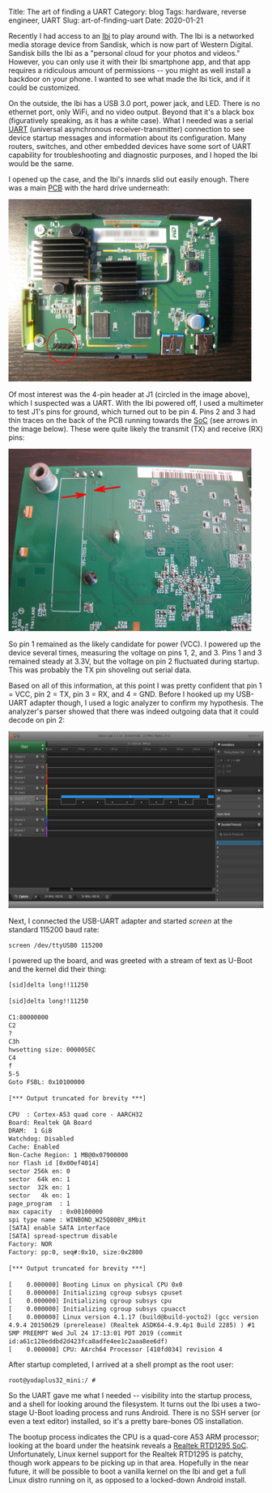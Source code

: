 Title: The art of finding a UART
Category: blog
Tags: hardware, reverse engineer, UART
Slug: art-of-finding-uart
Date: 2020-01-21

Recently I had access to an [Ibi](https://www.meetibi.com) to play around with. The Ibi is a networked media storage device from Sandisk, which is now part of Western Digital. Sandisk bills the Ibi as a "personal cloud for your photos and videos." However, you can only use it with their Ibi smartphone app, and that app requires a ridiculous amount of permissions -- you might as well install a backdoor on your phone. I wanted to see what made the Ibi tick, and if it could be customized.

On the outside, the Ibi has a USB 3.0 port, power jack, and LED. There is no ethernet port, only WiFi, and no video output. Beyond that it's a black box (figuratively speaking, as it has a white case). What I needed was a serial [UART](https://en.wikipedia.org/wiki/Universal_asynchronous_receiver-transmitter) (universal asynchronous receiver-transmitter) connection to see device startup messages and information about its configuration. Many routers, switches, and other embedded devices have some sort of UART capability for troubleshooting and diagnostic purposes, and I hoped the Ibi would be the same.

I opened up the case, and the Ibi's innards slid out easily enough. There was a main [PCB](https://en.wikipedia.org/wiki/Printed_circuit_board) with the hard drive underneath:

<img src="images/ibi-main-pcb.jpg" alt="Image: Ibi main PCB" width="480" height="360" />

Of most interest was the 4-pin header at J1 (circled in the image above), which I suspected was a UART. With the Ibi powered off, I used a multimeter to test J1's pins for ground, which turned out to be pin 4. Pins 2 and 3 had thin traces on the back of the PCB running towards the [SoC](https://en.wikipedia.org/wiki/System_on_a_chip) (see arrows in the image below). These were quite likely the transmit (TX) and receive (RX) pins: 

<img src="images/ibi-uart-traces.jpg" alt="Image: J1 header, pins 2 and 3 traces" width="480" height="360" />

So pin 1 remained as the likely candidate for power (VCC). I powered up the device several times, measuring the voltage on pins 1, 2, and 3. Pins 1 and 3 remained steady at 3.3V, but the voltage on pin 2 fluctuated during startup. This was probably the TX pin shoveling out serial data.

Based on all of this information, at this point I was pretty confident that pin 1 = VCC, pin 2 = TX, pin 3 = RX, and 4 = GND. Before I hooked up my USB-UART adapter though, I used a logic analyzer to confirm my hypothesis. The analyzer's parser showed that there was indeed outgoing data that it could decode on pin 2:

<img src="images/ibi-saleae-capture.png" alt="Image: Saleae Logic Analyzer serial parser capture" width="641" height="349"/>

Next, I connected the USB-UART adapter and started *screen* at the standard 115200 baud rate:

```text
screen /dev/ttyUSB0 115200
```

I powered up the board, and was greeted with a stream of text as U-Boot and the kernel did their thing:

```text
[sid]delta long!!11250

[sid]delta long!!11250

C1:80000000
C2
?
C3h
hwsetting size: 000005EC
C4
f 
5-5
Goto FSBL: 0x10100000

[*** Output truncated for brevity ***]

CPU  : Cortex-A53 quad core - AARCH32
Board: Realtek QA Board
DRAM:  1 GiB
Watchdog: Disabled
Cache: Enabled
Non-Cache Region: 1 MB@0x07900000
nor flash id [0x00ef4014]
sector 256k en: 0
sector  64k en: 1
sector  32k en: 1
sector   4k en: 1
page_program  : 1
max capacity  : 0x00100000
spi type name : WINBOND_W25Q80BV_8Mbit
[SATA] enable SATA interface
[SATA] spread-spectrum disable
Factory: NOR
Factory: pp:0, seq#:0x10, size:0x2800

[*** Output truncated for brevity ***]

[    0.000000] Booting Linux on physical CPU 0x0
[    0.000000] Initializing cgroup subsys cpuset
[    0.000000] Initializing cgroup subsys cpu
[    0.000000] Initializing cgroup subsys cpuacct
[    0.000000] Linux version 4.1.17 (build@build-yocto2) (gcc version 4.9.4 20150629 (prerelease) (Realtek ASDK64-4.9.4p1 Build 2285) ) #1 SMP PREEMPT Wed Jul 24 17:13:01 PDT 2019 (commit id:a61c128eddbd2d423fca8adfe4ee1c2aaa8ee6df)
[    0.000000] CPU: AArch64 Processor [410fd034] revision 4
```

After startup completed, I arrived at a shell prompt as the root user:

```text
root@yodaplus32_mini:/ #
```

So the UART gave me what I needed -- visibility into the startup process, and a shell for looking around the filesystem. It turns out the Ibi uses a two-stage U-Boot loading process and runs Android. There is no SSH server (or even a text editor) installed, so it's a pretty bare-bones OS installation.

The bootup process indicates the CPU is a quad-core A53 ARM processor; looking at the board under the heatsink reveals a [Realtek RTD1295 SoC](https://www.realtek.com/en/products/communications-network-ics/item/rtd1295). Unfortunately, Linux kernel support for the Realtek RTD1295 is patchy, though work appears to be picking up in that area. Hopefully in the near future, it will be possible to boot a vanilla kernel on the Ibi and get a full Linux distro running on it, as opposed to a locked-down Android install.

